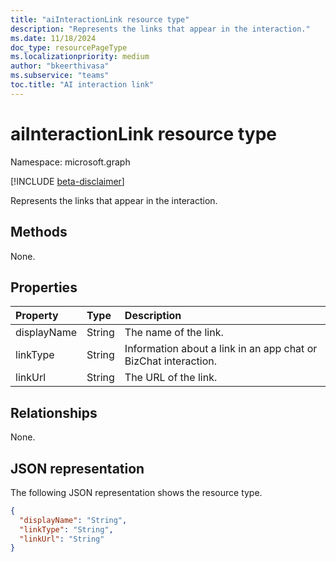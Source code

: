 ```yaml
---
title: "aiInteractionLink resource type"
description: "Represents the links that appear in the interaction."
ms.date: 11/18/2024
doc_type: resourcePageType
ms.localizationpriority: medium
author: "bkeerthivasa"
ms.subservice: "teams"
toc.title: "AI interaction link"
---
```


# aiInteractionLink resource type

Namespace: microsoft.graph

[!INCLUDE [beta-disclaimer](../../includes/beta-disclaimer.md)]

Represents the links that appear in the interaction. 

## Methods

None.

## Properties

| Property   | Type | Description |
|:---------------|:--------|:----------|
| displayName | String | The name of the link. |
| linkType | String | Information about a link in an app chat or BizChat interaction. |
| linkUrl | String | The URL of the link. |

## Relationships

None.

## JSON representation

The following JSON representation shows the resource type.

<!--{
  "blockType": "resource",
  "optionalProperties": [],
  "keyProperty": "id",
  "baseType": "microsoft.graph.entity",
  "@odata.type": "microsoft.graph.aiInteractionLink"
}-->

```json
{
  "displayName": "String",
  "linkType": "String",
  "linkUrl": "String"
}
```
